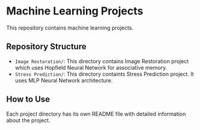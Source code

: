 # Machine Learning Projects

This repository contains machine learning projects.

## Repository Structure

- `Image Restoration/`: This directory contains Image Restoration project which uses Hopfield Neural Network for associative memory.
- `Stress Prediction/`: This directory containts Stress Prediction project. It uses MLP Neural Network architecture.

## How to Use

Each project directory has its own README file with detailed information about the project.
